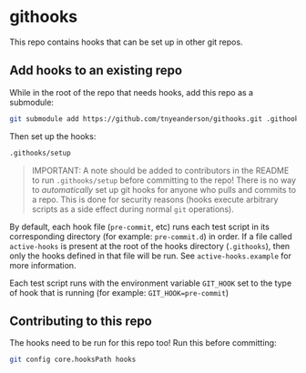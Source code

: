 # githooks

This repo contains hooks that can be set up in other git repos.

## Add hooks to an existing repo

While in the root of the repo that needs hooks, add this repo as a submodule:
```bash
git submodule add https://github.com/tnyeanderson/githooks.git .githooks
```

Then set up the hooks:
```bash
.githooks/setup
```

> IMPORTANT: A note should be added to contributors in the README to run
`.githooks/setup` before committing to the repo! There is no way to
*automatically* set up git hooks for anyone who pulls and commits to a repo.
This is done for security reasons (hooks execute arbitrary scripts as a side
effect during normal `git` operations).

By default, each hook file (`pre-commit`, etc) runs each test script in its
corresponding directory (for example: `pre-commit.d`) in order. If a file
called `active-hooks` is present at the root of the hooks directory
(`.githooks`), then only the hooks defined in that file will be run. See
`active-hooks.example` for more information.

Each test script runs with the environment variable `GIT_HOOK` set to
the type of hook that is running (for example: `GIT_HOOK=pre-commit`)

## Contributing to this repo

The hooks need to be run for this repo too! Run this before committing:
```bash
git config core.hooksPath hooks
```
